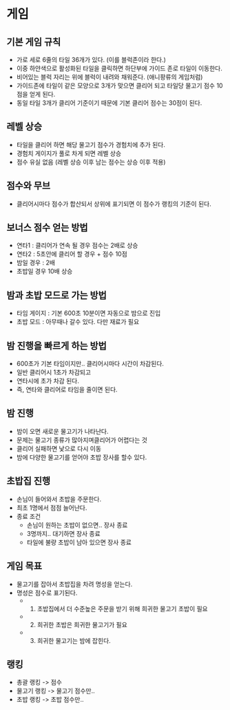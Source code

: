 # 게임
## 기본 게임 규칙
- 가로 세로 6줄의 타일 36개가 있다. (이를 블럭존이라 한다.)
- 이중 하얀색으로 활성화된 타일을 클릭하면 하단부에 가이드 존로 타일이 이동한다.
- 비어있는 블럭 자리는 위에 블럭이 내려와 채워준다. (애니팡류의 게임처럼)
- 가이드존에 타일이 같은 모양으로 3개가 맞으면 클리어 되고 타일당 물고기 점수 10점을 얻게 된다.
- 동일 타일 3개가 클리어 기준이기 때문에 기본 클리어 점수는 30점이 된다.

## 레벨 상승
- 타일을 클리어 하면 해당 물고기 점수가 경험치에 추가 된다.
- 경험치 게이지가 풀로 차게 되면 레벨 상승
- 점수 유실 없음 (레벨 상승 이후 남는 점수는 상승 이후 적용)

## 점수와 무브
- 클리어시마다 점수가 합산되서 상위에 표기되면 이 점수가 랭킹의 기준이 된다.

## 보너스 점수 얻는 방법
- 연타1 : 클리어가 연속 될 경우 점수는 2배로 상승
- 연타2 : 5초안에 클리어 할 경우 + 점수 10점
- 밤일 경우 : 2배
- 초밥일 경우 10배 상승 

## 밤과 초밥 모드로 가는 방법
- 타임 게이지 : 기본 600초 10분이면 자동으로 밤으로 진입
- 초밥 모드 : 아무때나 갈수 있다. 다만 재료가 필요

## 밤 진행을 빠르게 하는 방법
- 600초가 기본 타임이지만.. 클리어시마다 시간이 차감된다.
- 일반 클리어시 1초가 차감되고
- 연타시에 초가 차감 된다.
- 즉, 연타와 클리어로 타임을 줄이면 된다.

## 밤 진행  
- 밤이 오면 새로운 물고기가 나타난다.
- 문제는 물고기 종류가 많아지며클리어가 어렵다는 것
- 클리어 실패하면 낯으로 다시 이동 
- 밤에 다양한 물고기를 얻어야 초밥 장사를 할수 있다. 

## 초밥집 진행
- 손님이 들어와서 초밥을 주문한다.
- 최초 1명에서 점점 늘어난다.
- 종료 조건
  - 손님이 원하는 초밥이 없으면.. 장사 종료
  - 3명까지.. 대기하면 장사 종료
  - 타일에 불량 초밥이  남아 있으면 장사 종료

## 게임 목표 
- 물고기를 잡아서 초밥집을 차려 명성을 얻는다.
- 명성은 점수로 표기된다.
  - 1. 초밥집에서 더 수준높은 주문을 받기 위해 희귀한 물고기 초밥이 필요
  - 2. 희귀한 초밥은 희귀한 물고기가 필요
  - 3. 희귀한 물고기는 밤에 잡힌다.  

## 랭킹 
- 총괄 랭킹 -> 점수
- 물고기 랭킹 -> 물고기 점수만..
- 초밥 랭킹 -> 초밥 점수만..
